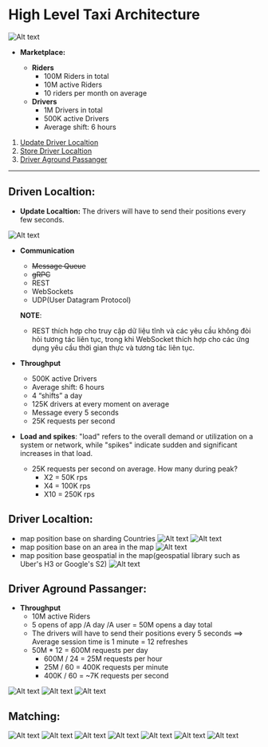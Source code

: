 # High Level Taxi Architecture

![Alt text](image-11.png)

- **Marketplace:**
    + **Riders**
        + 100M Riders in total
        + 10M active Riders
        + 10 riders per month on average

    - **Drivers**
        + 1M Drivers in total
        + 500K active Drivers
        + Average shift: 6 hours

1) [Update Driver Localtion](#driven-localtion)
2) [Store Driver Localtion](#driver-localtion)
3) [Driver Aground Passanger](#driver-aground-passanger)

---
## Driven Localtion:

- **Update Localtion:** The drivers will have to send their positions every few seconds.

![Alt text](image-2.png)

- **Communication**
    - ~~Message Queue~~
    - ~~gRPC~~
    - REST
    - WebSockets
    - UDP(User Datagram Protocol)

    **NOTE**:  
    - REST thích hợp cho truy cập dữ liệu tĩnh và các yêu cầu không đòi hỏi tương tác liên tục, trong khi WebSocket thích hợp cho các ứng dụng yêu cầu thời gian thực và tương tác liên tục.


- **Throughput**
    - 500K active Drivers
    - Average shift: 6 hours
    - 4 “shifts” a day
    - 125K drivers at every moment on average
    - Message every 5 seconds
    - 25K requests per second


- **Load and spikes**:  "load" refers to the overall demand or utilization on a system or network, while "spikes" indicate sudden and significant increases in that load. 
    - 25K requests per second on average. How many during peak?
        - X2 = 50K rps
        - X4 = 100K rps
        - X10 = 250K rps

## Driver Localtion:
- map position base on sharding Countries
![Alt text](image-3.png)
![Alt text](image-4.png)
- map position base on an area in the map
![Alt text](image-5.png)
- map position base geospatial in the map(geospatial library such as Uber's H3 or Google's S2)
![Alt text](image-7.png)

## Driver Aground Passanger:
- **Throughput**
    - 10M active Riders
    - 5 opens of app /A day /A user = 50M opens a day total
    - The drivers will have to send their positions every 5 seconds ==> Average session time is 1 minute = 12 refreshes
    - 50M * 12 = 600M requests per day
        - 600M / 24 = 25M requests per hour
        - 25M / 60 = 400K requests per minute
        - 400K / 60 = ~7K requests per second

![Alt text](image-8.png)
![Alt text](image-9.png)
![Alt text](image-10.png)

## Matching:

![Alt text](image-12.png)
![Alt text](image-13.png)
![Alt text](image-14.png)
![Alt text](image-15.png)
![Alt text](image-16.png)
![Alt text](image-17.png)
![Alt text](image-11.png)
